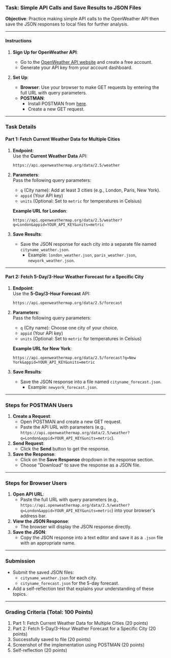 ### Task: Simple API Calls and Save Results to JSON Files

**Objective**: Practice making simple API calls to the OpenWeather API then save the JSON responses to local files for further analysis.

---

#### **Instructions**

1. **Sign Up for OpenWeather API**:
   - Go to the [OpenWeather API website](https://openweathermap.org/api) and create a free account.
   - Generate your API key from your account dashboard.

2. **Set Up**:
   - **Browser**: Use your browser to make GET requests by entering the full URL with query parameters.
   - **POSTMAN**:
     - Install POSTMAN from [here](https://www.postman.com/downloads/).
     - Create a new GET request.

---

### Task Details

#### Part 1: Fetch Current Weather Data for Multiple Cities
1. **Endpoint**:  
   Use the **Current Weather Data** API:  
   ```
   https://api.openweathermap.org/data/2.5/weather
   ```

2. **Parameters**:  
   Pass the following query parameters:
   - `q` (City name): Add at least 3 cities (e.g., London, Paris, New York).
   - `appid` (Your API key)
   - `units` (Optional: Set to `metric` for temperatures in Celsius)

   **Example URL for London**:  
   ```
   https://api.openweathermap.org/data/2.5/weather?q=London&appid=YOUR_API_KEY&units=metric
   ```

3. **Save Results**:
   - Save the JSON response for each city into a separate file named `cityname_weather.json`.
     - Example: `london_weather.json`, `paris_weather.json`, `newyork_weather.json`.

---

#### Part 2: Fetch 5-Day/3-Hour Weather Forecast for a Specific City
1. **Endpoint**:  
   Use the **5-Day/3-Hour Forecast** API:  
   ```
   https://api.openweathermap.org/data/2.5/forecast
   ```

2. **Parameters**:  
   Pass the following query parameters:
   - `q` (City name): Choose one city of your choice.
   - `appid` (Your API key)
   - `units` (Optional: Set to `metric` for temperatures in Celsius)

   **Example URL for New York**:  
   ```
   https://api.openweathermap.org/data/2.5/forecast?q=New York&appid=YOUR_API_KEY&units=metric
   ```

3. **Save Results**:
   - Save the JSON response into a file named `cityname_forecast.json`.  
     - Example: `newyork_forecast.json`.

---

### Steps for POSTMAN Users
1. **Create a Request**:
   - Open POSTMAN and create a new GET request.
   - Paste the API URL with parameters (e.g., `https://api.openweathermap.org/data/2.5/weather?q=London&appid=YOUR_API_KEY&units=metric`).
2. **Send Request**:
   - Click the **Send** button to get the response.
3. **Save the Response**:
   - Click on the **Save Response** dropdown in the response section.
   - Choose "Download" to save the response as a JSON file.

---

### Steps for Browser Users
1. **Open API URL**:
   - Paste the full URL with query parameters (e.g., `https://api.openweathermap.org/data/2.5/weather?q=London&appid=YOUR_API_KEY&units=metric`) into your browser's address bar.
2. **View the JSON Response**:
   - The browser will display the JSON response directly.
3. **Save the JSON**:
   - Copy the JSON response into a text editor and save it as a `.json` file with an appropriate name.

---

### Submission
- Submit the saved JSON files:
  - `cityname_weather.json` for each city.
  - `cityname_forecast.json` for the 5-day forecast.
- Add a self-reflection text that explains your understanding of these topics.

---

### Grading Criteria (Total: 100 Points)
1. Part 1: Fetch Current Weather Data for Multiple Cities (20 points)
2. Part 2: Fetch 5-Day/3-Hour Weather Forecast for a Specific City (20 points)
3. Successfully saved to file (20 points)
4. Screenshot of the implementation using POSTMAN (20 points)
5. Self-reflection (20 points)
